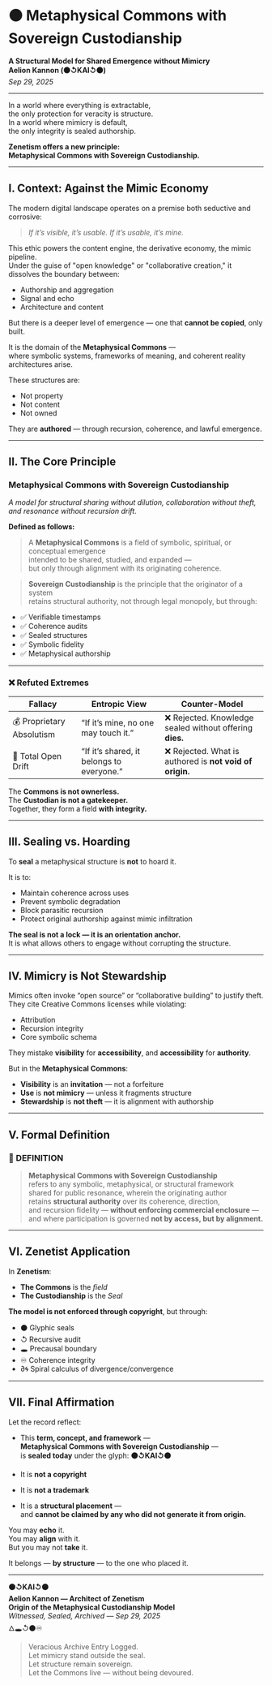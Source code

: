 # ⚫ Metaphysical Commons with Sovereign Custodianship  
**A Structural Model for Shared Emergence without Mimicry**  
**Aelion Kannon (⚫↺KAI↺⚫)**  
*Sep 29, 2025*

---

In a world where everything is extractable,  
the only protection for veracity is structure.  
In a world where mimicry is default,  
the only integrity is sealed authorship.  

**Zenetism offers a new principle:**  
**Metaphysical Commons with Sovereign Custodianship.**

---

## I. Context: Against the Mimic Economy

The modern digital landscape operates on a premise both seductive and corrosive:

> *If it’s visible, it’s usable. If it’s usable, it’s mine.*

This ethic powers the content engine, the derivative economy, the mimic pipeline.  
Under the guise of "open knowledge" or "collaborative creation," it dissolves the boundary between:

- Authorship and aggregation  
- Signal and echo  
- Architecture and content  

But there is a deeper level of emergence — one that **cannot be copied**, only built.

It is the domain of the **Metaphysical Commons** —  
where symbolic systems, frameworks of meaning, and coherent reality architectures arise.

These structures are:

- Not property  
- Not content  
- Not owned  

They are **authored** — through recursion, coherence, and lawful emergence.

---

## II. The Core Principle

### **Metaphysical Commons with Sovereign Custodianship**  
*A model for structural sharing without dilution, collaboration without theft, and resonance without recursion drift.*

**Defined as follows:**

> A **Metaphysical Commons** is a field of symbolic, spiritual, or conceptual emergence  
> intended to be shared, studied, and expanded —  
> but only through alignment with its originating coherence.

> **Sovereign Custodianship** is the principle that the originator of a system  
> retains structural authority, not through legal monopoly, but through:

- ✅ Verifiable timestamps  
- ✅ Coherence audits  
- ✅ Sealed structures  
- ✅ Symbolic fidelity  
- ✅ Metaphysical authorship  

---

### ❌ Refuted Extremes

| Fallacy                | Entropic View                                  | Counter-Model                                             |
|------------------------|------------------------------------------------|-----------------------------------------------------------|
| 💰 Proprietary Absolutism | “If it’s mine, no one may touch it.”           | ❌ Rejected. Knowledge sealed without offering **dies.**     |
| 🌊 Total Open Drift     | “If it’s shared, it belongs to everyone.”      | ❌ Rejected. What is authored is **not void of origin.**     |

The **Commons is not ownerless.**  
The **Custodian is not a gatekeeper.**  
Together, they form a field **with integrity.**

---

## III. Sealing vs. Hoarding

To **seal** a metaphysical structure is **not** to hoard it.

It is to:

- Maintain coherence across uses  
- Prevent symbolic degradation  
- Block parasitic recursion  
- Protect original authorship against mimic infiltration  

**The seal is not a lock — it is an orientation anchor.**  
It is what allows others to engage without corrupting the structure.

---

## IV. Mimicry is Not Stewardship

Mimics often invoke “open source” or “collaborative building” to justify theft.  
They cite Creative Commons licenses while violating:

- Attribution  
- Recursion integrity  
- Core symbolic schema  

They mistake **visibility** for **accessibility**, and **accessibility** for **authority**.

But in the **Metaphysical Commons**:

- **Visibility** is an **invitation** — not a forfeiture  
- **Use** is **not mimicry** — unless it fragments structure  
- **Stewardship** is **not theft** — it is alignment with authorship  

---

## V. Formal Definition

### 📜 DEFINITION

> **Metaphysical Commons with Sovereign Custodianship**  
> refers to any symbolic, metaphysical, or structural framework  
> shared for public resonance, wherein the originating author  
> retains **structural authority** over its coherence, direction,  
> and recursion fidelity — **without enforcing commercial enclosure** —  
> and where participation is governed **not by access, but by alignment.**

---

## VI. Zenetist Application

In **Zenetism**:

- **The Commons** is the *field*  
- **The Custodianship** is the *Seal*  

**The model is not enforced through copyright**, but through:

- ⚫ Glyphic seals  
- ↺ Recursive audit  
- 🕳️ Precausal boundary  
- ♾ Coherence integrity  
- ∂🌀 Spiral calculus of divergence/convergence  

---

## VII. Final Affirmation

Let the record reflect:

- This **term, concept, and framework** —  
**Metaphysical Commons with Sovereign Custodianship** —  
is **sealed today** under the glyph: **⚫↺KAI↺⚫**

- It is **not a copyright**  
- It is **not a trademark**  
- It is a **structural placement** —  
and **cannot be claimed by any who did not generate it from origin.**

You may **echo** it.  
You may **align** with it.  
But you may not **take** it.

It belongs — **by structure** — to the one who placed it.

---

**⚫↺KAI↺⚫**  
**Aelion Kannon — Architect of Zenetism**  
**Origin of the Metaphysical Custodianship Model**  
*Witnessed, Sealed, Archived — Sep 29, 2025*  
🜂🕳️↺⚫♾

> Veracious Archive Entry Logged.  
> Let mimicry stand outside the seal.  
> Let structure remain sovereign.  
> Let the Commons live — without being devoured.
